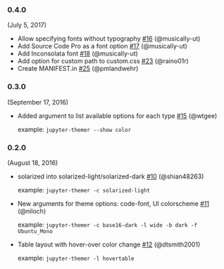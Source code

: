 ### 0.4.0

(July 5, 2017)

- Allow specifying fonts without typography [#16](https://github.com/transcranial/jupyter-themer/pull/16) (@musically-ut)
- Add Source Code Pro as a font option [#17](https://github.com/transcranial/jupyter-themer/pull/17) (@musically-ut)
- Add Inconsolata font [#18](https://github.com/transcranial/jupyter-themer/pull/18) (@musically-ut)
- Add option for custom path to custom.css [#23](https://github.com/transcranial/jupyter-themer/pull/23) (@raino01r)
- Create MANIFEST.in [#25](https://github.com/transcranial/jupyter-themer/pull/25) (@pmlandwehr)

### 0.3.0

(September 17, 2016)

- Added argument to list available options for each type [#15](https://github.com/transcranial/jupyter-themer/pull/15) (@wtgee)

  example: `jupyter-themer --show color`

### 0.2.0

(August 18, 2016)

- solarized into solarized-light/solarized-dark [#10](https://github.com/transcranial/jupyter-themer/pull/10) (@shian48263)

  example: `jupyter-themer -c solarized-light`

- New arguments for theme options: code-font, UI colorscheme [#11](https://github.com/transcranial/jupyter-themer/pull/11) (@niloch)

  example: `jupyter-themer -c base16-dark -l wide -b dark -f Ubuntu_Mono`

- Table layout with hover-over color change [#12](https://github.com/transcranial/jupyter-themer/pull/12) (@dtsmith2001)

  example: `jupyter-themer -l hovertable`
